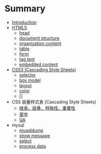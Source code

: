 # Summary

* [Introduction](README.md)
* [HTML5](html.md)
  * [head](html/head.md)
  * [document structure](html/document-structure.md)
  * [organization content](html/organization-content.md)
  * [table](html/table.md)
  * [form](html/form.md)
  * [tag text](html/tag-text.md)
  * [embedded content](html/embedded-content.md)
* [CSS3 (Cascading Style Sheets)](cascading-style-sheets.md)
  * [selector](css3/selecter.md)
  * [box model](css3/box-model.md)
  * [layout](css3/layout.md)
  * [color](css3/color.md)
  * []
* CSS 层叠样式表 \(Cascading Style Sheets\)
  * [继承、层叠、特殊性、重要性](css-ceng-die-yang-shi-biao-cascading-style-sheets/ji-cheng-3001-ceng-die.md)
  * [居中](css-ceng-die-yang-shi-biao-cascading-style-sheets/ju-zhong.md)
  * [QA](css-ceng-die-yang-shi-biao-cascading-style-sheets/qa.md)
* mysql
  * [musqldump](mysql/data_export.md)
  * [show message](mysql/show.md)
  * [select](mysql/select.md)
  * [process data](mysql/process-data.md)
